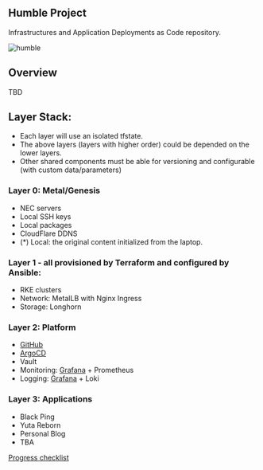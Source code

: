 ## Humble Project

Infrastructures and Application Deployments as Code repository.

![humble](https://github.com/locmai/humble/blob/main/docs/humble_kendrick_lamar.jpg?raw=true)

## Overview

TBD

## Layer Stack:

- Each layer will use an isolated tfstate.
- The above layers (layers with higher order) could be depended on the lower layers.
- Other shared components must be able for versioning and configurable (with custom data/parameters)

### Layer 0: Metal/Genesis

- NEC servers
- Local SSH keys
- Local packages
- CloudFlare DDNS
- (*) Local: the original content initialized from the laptop.

### Layer 1 - all provisioned by Terraform and configured by Ansible:

- RKE clusters
- Network: MetalLB with Nginx Ingress
- Storage: Longhorn

### Layer 2: Platform

- [GitHub](https://github.com/locmai/humble)
- [ArgoCD](https://argocd.locmai.dev)
- Vault
- Monitoring: [Grafana](https://grafana.locmai.dev) + Prometheus
- Logging: [Grafana](https://grafana.locmai.dev) + Loki

### Layer 3: Applications

- Black Ping
- Yuta Reborn
- Personal Blog
- TBA

[Progress checklist](https://github.com/locmai/humble/blob/main/docs/checklist.md)
